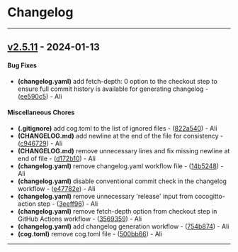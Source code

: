 # Changelog

- - -
## [v2.5.11](https://github.com/alisaitteke/seatmap-canvas/compare/v2.5.10..v2.5.11) - 2024-01-13
#### Bug Fixes
- **(changelog.yaml)** add fetch-depth: 0 option to the checkout step to ensure full commit history is available for generating changelog - ([ee590c5](https://github.com/alisaitteke/seatmap-canvas/commit/ee590c5c201af6c175e4b8eff642d4a2339afd55)) - Ali
#### Miscellaneous Chores
- **(.gitignore)** add cog.toml to the list of ignored files - ([822a540](https://github.com/alisaitteke/seatmap-canvas/commit/822a5402dc662fb670e4f3e885dc81f486054c90)) - Ali
- **(CHANGELOG.md)** add newline at the end of the file for consistency - ([c946729](https://github.com/alisaitteke/seatmap-canvas/commit/c94672918e05e5d70ef0ea5a6bf9c6f017133a72)) - Ali
- **(CHANGELOG.md)** remove unnecessary lines and fix missing newline at end of file - ([d172b10](https://github.com/alisaitteke/seatmap-canvas/commit/d172b10c1de3973f3890d2a6b14252ee5b91c404)) - Ali
- **(changelog.yaml)** remove changelog.yaml workflow file - ([14b5248](https://github.com/alisaitteke/seatmap-canvas/commit/14b524838975bd61a3b3a216821fb73fc1e15c5d)) - Ali
- **(changelog.yaml)** disable conventional commit check in the changelog workflow - ([e47782e](https://github.com/alisaitteke/seatmap-canvas/commit/e47782ea6c69dd98aa514bc0f9dd1e15ad7be367)) - Ali
- **(changelog.yaml)** remove unnecessary 'release' input from cocogitto-action step - ([3eeff96](https://github.com/alisaitteke/seatmap-canvas/commit/3eeff96f3342ca6b7dca3319350bc83a56ca2161)) - Ali
- **(changelog.yaml)** remove fetch-depth option from checkout step in GitHub Actions workflow - ([3569359](https://github.com/alisaitteke/seatmap-canvas/commit/3569359f6cc107946fed2051dbf74075e8767840)) - Ali
- **(changelog.yaml)** add changelog generation workflow - ([754b874](https://github.com/alisaitteke/seatmap-canvas/commit/754b87414132c9fbebd8b36c29a452d500d51adf)) - Ali
- **(cog.toml)** remove cog.toml file - ([500bb66](https://github.com/alisaitteke/seatmap-canvas/commit/500bb66f9c75981169b97dc86e7c62c9f917d651)) - Ali

- - -
